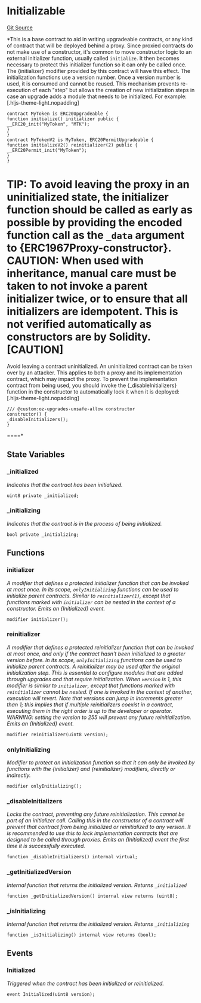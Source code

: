 # Initializable
[Git Source](https://github.com/thrackle-io/rules-protocol/blob/49ab19f6a1a98efed1de2dc532ff3da9b445a7cb/src/helpers/Initializable.sol)

*This is a base contract to aid in writing upgradeable contracts, or any kind of contract that will be deployed
behind a proxy. Since proxied contracts do not make use of a constructor, it's common to move constructor logic to an
external initializer function, usually called `initialize`. It then becomes necessary to protect this initializer
function so it can only be called once. The {initializer} modifier provided by this contract will have this effect.
The initialization functions use a version number. Once a version number is used, it is consumed and cannot be
reused. This mechanism prevents re-execution of each "step" but allows the creation of new initialization steps in
case an upgrade adds a module that needs to be initialized.
For example:
[.hljs-theme-light.nopadding]
```
contract MyToken is ERC20Upgradeable {
function initialize() initializer public {
__ERC20_init("MyToken", "MTK");
}
}
contract MyTokenV2 is MyToken, ERC20PermitUpgradeable {
function initializeV2() reinitializer(2) public {
__ERC20Permit_init("MyToken");
}
}
```
TIP: To avoid leaving the proxy in an uninitialized state, the initializer function should be called as early as
possible by providing the encoded function call as the `_data` argument to {ERC1967Proxy-constructor}.
CAUTION: When used with inheritance, manual care must be taken to not invoke a parent initializer twice, or to ensure
that all initializers are idempotent. This is not verified automatically as constructors are by Solidity.
[CAUTION]
====
Avoid leaving a contract uninitialized.
An uninitialized contract can be taken over by an attacker. This applies to both a proxy and its implementation
contract, which may impact the proxy. To prevent the implementation contract from being used, you should invoke
the {_disableInitializers} function in the constructor to automatically lock it when it is deployed:
[.hljs-theme-light.nopadding]
```
/// @custom:oz-upgrades-unsafe-allow constructor
constructor() {
_disableInitializers();
}
```
====*


## State Variables
### _initialized
*Indicates that the contract has been initialized.*


```solidity
uint8 private _initialized;
```


### _initializing
*Indicates that the contract is in the process of being initialized.*


```solidity
bool private _initializing;
```


## Functions
### initializer

*A modifier that defines a protected initializer function that can be invoked at most once. In its scope,
`onlyInitializing` functions can be used to initialize parent contracts.
Similar to `reinitializer(1)`, except that functions marked with `initializer` can be nested in the context of a
constructor.
Emits an {Initialized} event.*


```solidity
modifier initializer();
```

### reinitializer

*A modifier that defines a protected reinitializer function that can be invoked at most once, and only if the
contract hasn't been initialized to a greater version before. In its scope, `onlyInitializing` functions can be
used to initialize parent contracts.
A reinitializer may be used after the original initialization step. This is essential to configure modules that
are added through upgrades and that require initialization.
When `version` is 1, this modifier is similar to `initializer`, except that functions marked with `reinitializer`
cannot be nested. If one is invoked in the context of another, execution will revert.
Note that versions can jump in increments greater than 1; this implies that if multiple reinitializers coexist in
a contract, executing them in the right order is up to the developer or operator.
WARNING: setting the version to 255 will prevent any future reinitialization.
Emits an {Initialized} event.*


```solidity
modifier reinitializer(uint8 version);
```

### onlyInitializing

*Modifier to protect an initialization function so that it can only be invoked by functions with the
{initializer} and {reinitializer} modifiers, directly or indirectly.*


```solidity
modifier onlyInitializing();
```

### _disableInitializers

*Locks the contract, preventing any future reinitialization. This cannot be part of an initializer call.
Calling this in the constructor of a contract will prevent that contract from being initialized or reinitialized
to any version. It is recommended to use this to lock implementation contracts that are designed to be called
through proxies.
Emits an {Initialized} event the first time it is successfully executed.*


```solidity
function _disableInitializers() internal virtual;
```

### _getInitializedVersion

*Internal function that returns the initialized version. Returns `_initialized`*


```solidity
function _getInitializedVersion() internal view returns (uint8);
```

### _isInitializing

*Internal function that returns the initialized version. Returns `_initializing`*


```solidity
function _isInitializing() internal view returns (bool);
```

## Events
### Initialized
*Triggered when the contract has been initialized or reinitialized.*


```solidity
event Initialized(uint8 version);
```

